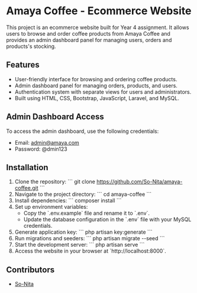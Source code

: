 # Amaya Coffee - Ecommerce Website

This project is an ecommerce website built for Year 4 assignment. It allows users to browse and order coffee products from Amaya Coffee and provides an admin dashboard panel for managing users, orders and products's stocking.

## Features

- User-friendly interface for browsing and ordering coffee products.
- Admin dashboard panel for managing orders, products, and users.
- Authentication system with separate views for users and administrators.
- Built using HTML, CSS, Bootstrap, JavaScript, Laravel, and MySQL.

## Admin Dashboard Access

To access the admin dashboard, use the following credentials:

- Email: admin@amaya.com
- Password: @dmin123

## Installation

1. Clone the repository:
   \`\`\`
   git clone https://github.com/So-Nita/amaya-coffee.git
   \`\`\`
2. Navigate to the project directory:
   \`\`\`
   cd amaya-coffee
   \`\`\`
3. Install dependencies:
   \`\`\`
   composer install
   \`\`\`
4. Set up environment variables:
   - Copy the \`.env.example\` file and rename it to \`.env\`.
   - Update the database configuration in the \`.env\` file with your MySQL credentials.
5. Generate application key:
   \`\`\`
   php artisan key:generate
   \`\`\`
6. Run migrations and seeders:
   \`\`\`
   php artisan migrate --seed
   \`\`\`
7. Start the development server:
   \`\`\`
   php artisan serve
   \`\`\`
8. Access the website in your browser at \`http://localhost:8000\`.

## Contributors

- [So-Nita]([https://github.com/your-username](https://github.com/So-Nita))
